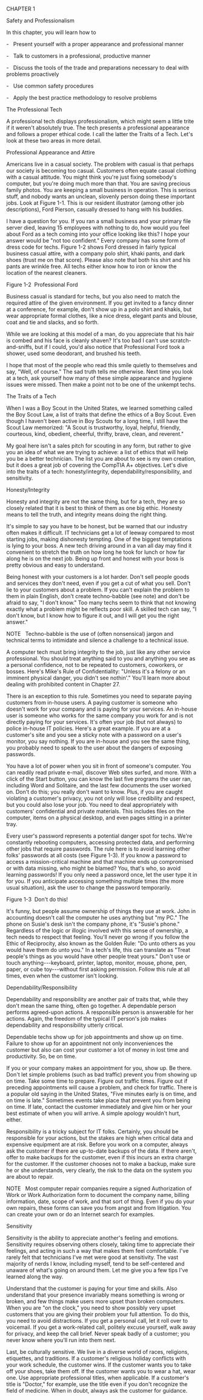 CHAPTER 1

Safety and Professionalism

In this chapter, you will learn how to

-   Present yourself with a proper appearance and professional manner

-   Talk to customers in a professional, productive manner

-   Discuss the tools of the trade and preparations necessary to deal with problems proactively

-   Use common safety procedures

-   Apply the best practice methodology to resolve problems

The Professional Tech

A professional tech displays professionalism, which might seem a little trite if it weren't absolutely true. The tech presents a professional appearance and follows a proper ethical code. I call the latter the Traits of a Tech. Let's look at these two areas in more detail.

Professional Appearance and Attire

Americans live in a casual society. The problem with casual is that perhaps our society is becoming too casual. Customers often equate casual clothing with a casual attitude. You might think you're just fixing somebody's computer, but you're doing much more than that. You are saving precious family photos. You are keeping a small business in operation. This is serious stuff, and nobody wants an unclean, slovenly person doing these important jobs. Look at Figure 1-1. This is our resident illustrator (among other job descriptions), Ford Pierson, casually dressed to hang with his buddies.


I have a question for you. If you ran a small business and your primary file server died, leaving 15 employees with nothing to do, how would you feel about Ford as a tech coming into your office looking like this? I hope your answer would be "not too confident." Every company has some form of dress code for techs. Figure 1-2 shows Ford dressed in fairly typical business casual attire, with a company polo shirt, khaki pants, and dark shoes (trust me on that score). Please also note that both his shirt and his pants are wrinkle free. All techs either know how to iron or know the location of the nearest cleaners.

Figure 1-2  Professional Ford

Business casual is standard for techs, but you also need to match the required attire of the given environment. If you get invited to a fancy dinner at a conference, for example, don't show up in a polo shirt and khakis, but wear appropriate formal clothes, like a nice dress, elegant pants and blouse, coat and tie and slacks, and so forth.

While we are looking at this model of a man, do you appreciate that his hair is combed and his face is cleanly shaven? It's too bad I can't use scratch-and-sniffs, but if I could, you'd also notice that Professional Ford took a shower, used some deodorant, and brushed his teeth.

I hope that most of the people who read this smile quietly to themselves and say, "Well, of course." The sad truth tells me otherwise. Next time you look at a tech, ask yourself how many of these simple appearance and hygiene issues were missed. Then make a point not to be one of the unkempt techs.

The Traits of a Tech

When I was a Boy Scout in the United States, we learned something called the Boy Scout Law, a list of traits that define the ethics of a Boy Scout. Even though I haven't been active in Boy Scouts for a long time, I still have the Scout Law memorized: "A Scout is trustworthy, loyal, helpful, friendly, courteous, kind, obedient, cheerful, thrifty, brave, clean, and reverent."

My goal here isn't a sales pitch for scouting in any form, but rather to give you an idea of what we are trying to achieve: a list of ethics that will help you be a better technician. The list you are about to see is my own creation, but it does a great job of covering the CompTIA A+ objectives. Let's dive into the traits of a tech: honesty/integrity, dependability/responsibility, and sensitivity.

Honesty/Integrity

Honesty and integrity are not the same thing, but for a tech, they are so closely related that it is best to think of them as one big ethic. Honesty means to tell the truth, and integrity means doing the right thing.

It's simple to say you have to be honest, but be warned that our industry often makes it difficult. IT technicians get a lot of leeway compared to most starting jobs, making dishonesty tempting. One of the biggest temptations is lying to your boss. A new tech driving around in a van all day may find it convenient to stretch the truth on how long he took for lunch or how far along he is on the next job. Being up front and honest with your boss is pretty obvious and easy to understand.

Being honest with your customers is a lot harder. Don't sell people goods and services they don't need, even if you get a cut of what you sell. Don't lie to your customers about a problem. If you can't explain the problem to them in plain English, don't create techno-babble (see note) and don't be afraid to say, "I don't know." Too many techs seem to think that not knowing exactly what a problem might be reflects poor skill. A skilled tech can say, "I don't know, but I know how to figure it out, and I will get you the right answer."

NOTE   Techno-babble is the use of (often nonsensical) jargon and technical terms to intimidate and silence a challenge to a technical issue.

A computer tech must bring integrity to the job, just like any other service professional. You should treat anything said to you and anything you see as a personal confidence, not to be repeated to customers, coworkers, or bosses. Here's Mike's Rule of Confidentiality: "Unless it's a felony or an imminent physical danger, you didn't see nothin'." You'll learn more about dealing with prohibited content in Chapter 27.

There is an exception to this rule. Sometimes you need to separate paying customers from in-house users. A paying customer is someone who doesn't work for your company and is paying for your services. An in-house user is someone who works for the same company you work for and is not directly paying for your services. It's often your job (but not always) to police in-house IT policies. Here's a great example. If you are at a customer's site and you see a sticky note with a password on a user's monitor, you say nothing. If you are in-house and you see the same thing, you probably need to speak to the user about the dangers of exposing passwords.

You have a lot of power when you sit in front of someone's computer. You can readily read private e-mail, discover Web sites surfed, and more. With a click of the Start button, you can know the last five programs the user ran, including Word and Solitaire, and the last few documents the user worked on. Don't do this; you really don't want to know. Plus, if you are caught violating a customer's privacy, you not only will lose credibility and respect, but you could also lose your job. You need to deal appropriately with customers' confidential and private materials. This includes files on the computer, items on a physical desktop, and even pages sitting in a printer tray.

Every user's password represents a potential danger spot for techs. We're constantly rebooting computers, accessing protected data, and performing other jobs that require passwords. The rule here is to avoid learning other folks' passwords at all costs (see Figure 1-3). If you know a password to access a mission-critical machine and that machine ends up compromised or with data missing, who might be blamed? You, that's who, so avoid learning passwords! If you only need a password once, let the user type it in for you. If you anticipate accessing something multiple times (the more usual situation), ask the user to change the password temporarily.

Figure 1-3  Don't do this!

It's funny, but people assume ownership of things they use at work. John in accounting doesn't call the computer he uses anything but "my PC." The phone on Susie's desk isn't the company phone, it's "Susie's phone." Regardless of the logic or illogic involved with this sense of ownership, a tech needs to respect that feeling. You'll never go wrong if you follow the Ethic of Reciprocity, also known as the Golden Rule: "Do unto others as you would have them do unto you." In a tech's life, this can translate as "Treat people's things as you would have other people treat yours." Don't use or touch anything---keyboard, printer, laptop, monitor, mouse, phone, pen, paper, or cube toy---without first asking permission. Follow this rule at all times, even when the customer isn't looking.

Dependability/Responsibility

Dependability and responsibility are another pair of traits that, while they don't mean the same thing, often go together. A dependable person performs agreed-upon actions. A responsible person is answerable for her actions. Again, the freedom of the typical IT person's job makes dependability and responsibility utterly critical.

Dependable techs show up for job appointments and show up on time. Failure to show up for an appointment not only inconveniences the customer but also can cost your customer a lot of money in lost time and productivity. So, be on time.

If you or your company makes an appointment for you, show up. Be there. Don't let simple problems (such as bad traffic) prevent you from showing up on time. Take some time to prepare. Figure out traffic times. Figure out if preceding appointments will cause a problem, and check for traffic. There is a popular old saying in the United States, "Five minutes early is on time, and on time is late." Sometimes events take place that prevent you from being on time. If late, contact the customer immediately and give him or her your best estimate of when you will arrive. A simple apology wouldn't hurt, either.

Responsibility is a tricky subject for IT folks. Certainly, you should be responsible for your actions, but the stakes are high when critical data and expensive equipment are at risk. Before you work on a computer, always ask the customer if there are up-to-date backups of the data. If there aren't, offer to make backups for the customer, even if this incurs an extra charge for the customer. If the customer chooses not to make a backup, make sure he or she understands, very clearly, the risk to the data on the system you are about to repair.

NOTE   Most computer repair companies require a signed Authorization of Work or Work Authorization form to document the company name, billing information, date, scope of work, and that sort of thing. Even if you do your own repairs, these forms can save you from angst and from litigation. You can create your own or do an Internet search for examples.

Sensitivity

Sensitivity is the ability to appreciate another's feeling and emotions. Sensitivity requires observing others closely, taking time to appreciate their feelings, and acting in such a way that makes them feel comfortable. I've rarely felt that technicians I've met were good at sensitivity. The vast majority of nerds I know, including myself, tend to be self-centered and unaware of what's going on around them. Let me give you a few tips I've learned along the way.

Understand that the customer is paying for your time and skills. Also understand that your presence invariably means something is wrong or broken, and few things make users more upset than broken computers. When you are "on the clock," you need to show possibly very upset customers that you are giving their problem your full attention. To do this, you need to avoid distractions. If you get a personal call, let it roll over to voicemail. If you get a work-related call, politely excuse yourself, walk away for privacy, and keep the call brief. Never speak badly of a customer; you never know where you'll run into them next.

Last, be culturally sensitive. We live in a diverse world of races, religions, etiquettes, and traditions. If a customer's religious holiday conflicts with your work schedule, the customer wins. If the customer wants you to take off your shoes, take them off. If the customer wants you to wear a hat, wear one. Use appropriate professional titles, when applicable. If a customer's title is "Doctor," for example, use the title even if you don't recognize the field of medicine. When in doubt, always ask the customer for guidance.
